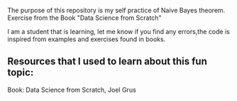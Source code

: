 The purpose of this repository is my self practice of Naive Bayes theorem. Exercise from the Book "Data Science from Scratch"

I am a student that is learning, let me know if you find any errors,the code is inspired from examples and exercises found in books.



## Resources that I used to learn about this fun topic:
Book: Data Science from Scratch, Joel Grus
